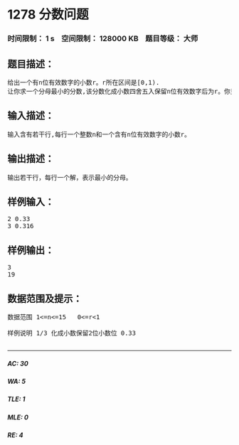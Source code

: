 # 1278 分数问题   
### 时间限制： 1 s&nbsp;&nbsp;&nbsp;&nbsp;空间限制： 128000 KB&nbsp;&nbsp;&nbsp;&nbsp;题目等级： 大师  
## 题目描述：  

<pre>
给出一个有n位有效数字的小数r。r所在区间是[0,1).
让你求一个分母最小的分数,该分数化成小数四舍五入保留n位有效数字后为r。你只要输出分母的大小即可。
</pre>
  
  
## 输入描述：  

<pre>
输入含有若干行,每行一个整数n和一个含有n位有效数字的小数r。
</pre>
  
  
## 输出描述：  

<pre>
输出若干行，每行一个解，表示最小的分母。
</pre>
  
  
## 样例输入：  

<pre>
2 0.33  
3 0.316
</pre>
  
  
## 样例输出：  

<pre>
3  
19
</pre>
  
  
## 数据范围及提示：  

<pre>
数据范围 1<=n<=15   0<=r<1
 
样例说明 1/3 化成小数保留2位小数位 0.33
 
</pre>
  
  
***  

##### AC: 30  
##### WA: 5  
##### TLE: 1  
##### MLE: 0  
##### RE: 4  
